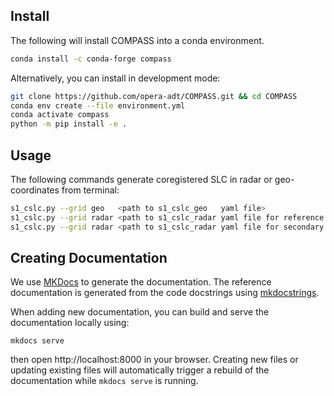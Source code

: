 ## Install

The following will install COMPASS into a conda environment.

```bash
conda install -c conda-forge compass
```


Alternatively, you can install in development mode:

```bash
git clone https://github.com/opera-adt/COMPASS.git && cd COMPASS
conda env create --file environment.yml
conda activate compass
python -m pip install -e .
```

## Usage

The following commands generate coregistered SLC in radar or geo-coordinates from terminal:

```bash
s1_cslc.py --grid geo   <path to s1_cslc_geo   yaml file>
s1_cslc.py --grid radar <path to s1_cslc_radar yaml file for reference burst>
s1_cslc.py --grid radar <path to s1_cslc_radar yaml file for secondary burst>
```

## Creating Documentation


We use [MKDocs](https://www.mkdocs.org/) to generate the documentation.
The reference documentation is generated from the code docstrings using [mkdocstrings](mkdocstrings.github.io/).

When adding new documentation, you can build and serve the documentation locally using:

```
mkdocs serve
```
then open http://localhost:8000 in your browser.
Creating new files or updating existing files will automatically trigger a rebuild of the documentation while `mkdocs serve` is running.
